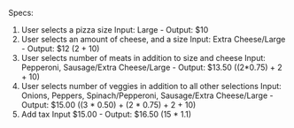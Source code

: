 Specs:
1. User selects a pizza size
  Input: Large - Output: $10
2. User selects an amount of cheese, and a size
  Input: Extra Cheese/Large - Output: $12 (2 + 10)
3. User selects number of meats in addition to size and cheese
  Input: Pepperoni, Sausage/Extra Cheese/Large - Output: $13.50 ((2*0.75) + 2 + 10)
4.  User selects number of veggies in addition to all other selections
  Input: Onions, Peppers, Spinach/Pepperoni, Sausage/Extra Cheese/Large -
  Output: $15.00 ((3 * 0.50) + (2 * 0.75) + 2 + 10)
5. Add tax
  Input $15.00 - Output: $16.50 (15 * 1.1)
